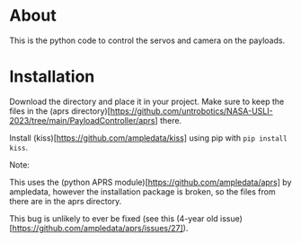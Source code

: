 # About
This is the python code to control the servos and camera on the payloads.

# Installation

Download the directory and place it in your project. Make sure to keep the files in the (aprs directory)[https://github.com/untrobotics/NASA-USLI-2023/tree/main/PayloadController/aprs] there.

Install (kiss)[https://github.com/ampledata/kiss] using pip with `pip install kiss`.

Note: 

This uses the (python APRS module)[https://github.com/ampledata/aprs] by ampledata, however the installation package is broken, so the files from there are in the aprs directory.

This bug is unlikely to ever be fixed (see this (4-year old issue)[https://github.com/ampledata/aprs/issues/27]).
